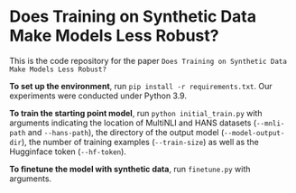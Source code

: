 # Does Training on Synthetic Data Make Models Less Robust?

This is the code repository for the paper `Does Training on Synthetic Data Make Models Less Robust?`

**To set up the environment**, run `pip install -r requirements.txt`. Our experiments were conducted under Python 3.9.

**To train the starting point model**, run `python initial_train.py` with arguments indicating the location of MultiNLI and HANS datasets (`--mnli-path` and `--hans-path`), the directory of the output model (`--model-output-dir`), the number of training examples (`--train-size`) as well as the Hugginface token (`--hf-token`).

**To finetune the model with synthetic data**, run `finetune.py` with arguments.
